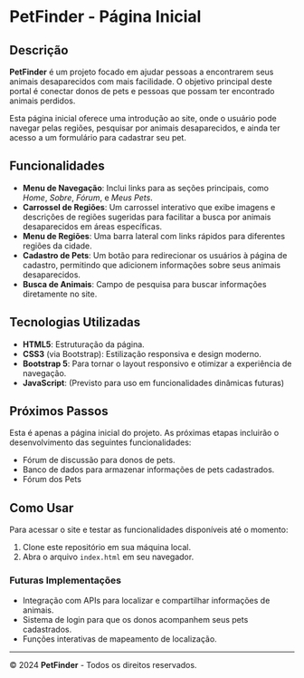 # PetFinder - Página Inicial

## Descrição

**PetFinder** é um projeto focado em ajudar pessoas a encontrarem seus animais desaparecidos com mais facilidade. O objetivo principal deste portal é conectar donos de pets e pessoas que possam ter encontrado animais perdidos.

Esta página inicial oferece uma introdução ao site, onde o usuário pode navegar pelas regiões, pesquisar por animais desaparecidos, e ainda ter acesso a um formulário para cadastrar seu pet.

## Funcionalidades

- **Menu de Navegação**: Inclui links para as seções principais, como _Home_, _Sobre_, _Fórum_, e _Meus Pets_.
- **Carrossel de Regiões**: Um carrossel interativo que exibe imagens e descrições de regiões sugeridas para facilitar a busca por animais desaparecidos em áreas específicas.
- **Menu de Regiões**: Uma barra lateral com links rápidos para diferentes regiões da cidade.
- **Cadastro de Pets**: Um botão para redirecionar os usuários à página de cadastro, permitindo que adicionem informações sobre seus animais desaparecidos.
- **Busca de Animais**: Campo de pesquisa para buscar informações diretamente no site.

## Tecnologias Utilizadas

- **HTML5**: Estruturação da página.
- **CSS3** (via Bootstrap): Estilização responsiva e design moderno.
- **Bootstrap 5**: Para tornar o layout responsivo e otimizar a experiência de navegação.
- **JavaScript**: (Previsto para uso em funcionalidades dinâmicas futuras)

## Próximos Passos

Esta é apenas a página inicial do projeto. As próximas etapas incluirão o desenvolvimento das seguintes funcionalidades:

- Fórum de discussão para donos de pets.
- Banco de dados para armazenar informações de pets cadastrados.
- Fórum dos Pets

## Como Usar

Para acessar o site e testar as funcionalidades disponíveis até o momento:

1. Clone este repositório em sua máquina local.
2. Abra o arquivo `index.html` em seu navegador.

### Futuras Implementações

- Integração com APIs para localizar e compartilhar informações de animais.
- Sistema de login para que os donos acompanhem seus pets cadastrados.
- Funções interativas de mapeamento de localização.

---

© 2024 **PetFinder** - Todos os direitos reservados.
